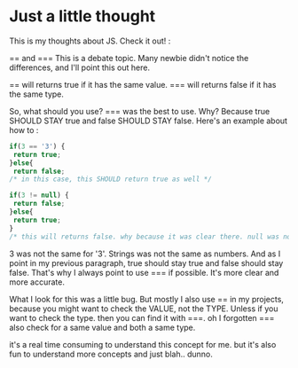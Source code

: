 # Just a little thought 
This is my thoughts about JS. Check it out! : 

 == and ===
This is a debate topic. Many newbie didn't notice the differences, and I'll point this out here. 

== will returns true if it has the same value.
=== will returns false if it has the same type.

So, what should you use? === was the best to use. Why? Because true SHOULD STAY true and false SHOULD STAY false. Here's an example about how to :


```javascript
if(3 == '3') {
 return true;
}else{
 return false; 
/* in this case, this SHOULD return true as well */

if(3 != null) {
 return false;
}else{
 return true;
}
/* this will returns false. why because it was clear there. null was not the same as number. except 0. */
```

3 was not the same for '3'. Strings was not the same as numbers. And as I point in my previous paragraph, true should stay true and false should stay false. That's why I always point to use === if possible. It's more clear and more accurate. 

What I look for this was a little bug. But mostly I also use == in my projects, because you might want to check the VALUE, not the TYPE. Unless if you want to check the type. then you can find it with ===. oh I forgotten === also check for a same value and both a same type.

it's a real time consuming to understand this concept for me. but it's also fun to understand more concepts and just blah.. dunno. 
